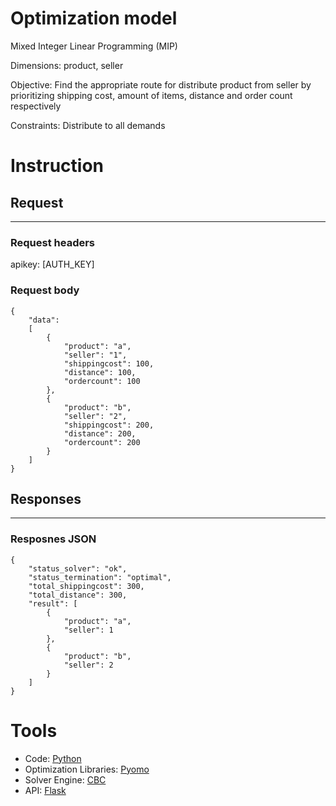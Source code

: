 # Optimization model

Mixed Integer Linear Programming (MIP)

Dimensions: product, seller

Objective: Find the appropriate route for distribute product from seller by prioritizing shipping cost, amount of items, distance and order count respectively

Constraints: Distribute to all demands

# Instruction

## Request
---

### Request headers
apikey: [AUTH_KEY]

### Request body

```
{
    "data":
    [
        {
            "product": "a",
            "seller": "1",
            "shippingcost": 100,
            "distance": 100,
            "ordercount": 100
        },
        {
            "product": "b",
            "seller": "2",
            "shippingcost": 200,
            "distance": 200,
            "ordercount": 200
        }
    ]
}
```

## Responses
---

### Resposnes JSON

```
{
    "status_solver": "ok",
    "status_termination": "optimal",
    "total_shippingcost": 300,
    "total_distance": 300,
    "result": [
        {
            "product": "a",
            "seller": 1
        },
        {
            "product": "b",
            "seller": 2
        }
    ]
}
```

# Tools
- Code: [Python](https://www.python.org/)
- Optimization Libraries: [Pyomo](http://www.pyomo.org/)
- Solver Engine: [CBC](https://projects.coin-or.org/Cbc)
- API: [Flask](https://palletsprojects.com/p/flask/)
